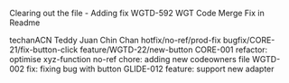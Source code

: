 Clearing out the file - Adding fix WGTD-592 WGT Code Merge Fix in Readme

techanACN Teddy Juan Chin Chan hotfix/no-ref/prod-fix bugfix/CORE-21/fix-button-click feature/WGTD-22/new-button CORE-001 refactor: optimise xyz-function no-ref chore: adding new codeowners file WGTD-002 fix: fixing bug with button GLIDE-012 feature: support new adapter

